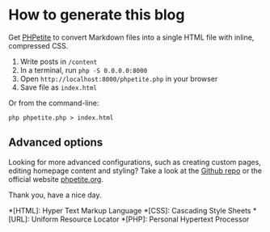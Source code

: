 # How to generate this blog

Get [PHPetite](https://github.com/bradleytaunt/phpetite "PHPetite at Github") to convert Markdown&nbsp;files into a single HTML file with inline, compressed CSS.

1. Write posts in `/content`
2. In a terminal, run `php -S 0.0.0.0:8000`
2. Open `http://localhost:8000/phpetite.php` in your browser
3. Save file as `index.html`

Or from the command-line:

```.cli
php phpetite.php > index.html
```

## Advanced options

Looking for more advanced configurations, such as creating custom pages, editing homepage content and styling? Take a look at the [Github repo](https://github.com/bradleytaunt/phpetite "PHPetite at Github") or the official website [phpetite.org](https://phpetite.org "PHPetite").

Thank you, have a nice day.

*[HTML]: Hyper Text Markup Language
*[CSS]: Cascading Style Sheets
*[URL]: Uniform Resource Locator
*[PHP]: Personal Hypertext Processor